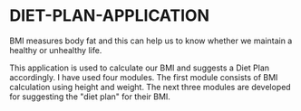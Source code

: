 # DIET-PLAN-APPLICATION


BMI measures body fat and this can help us to know whether we maintain a healthy or unhealthy life.

This application is used to calculate our BMI and suggests a Diet Plan accordingly. I have used four modules. The first module consists of BMI calculation using height and weight.
The next three modules are developed for suggesting the "diet plan" for their BMI.
